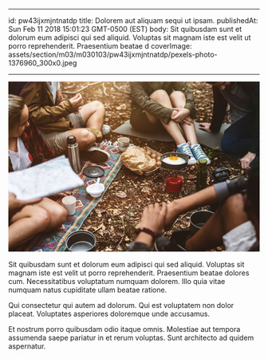 
---
id: pw43ijxmjntnatdp
title: Dolorem aut aliquam sequi ut ipsam.
publishedAt: Sun Feb 11 2018 15:01:23 GMT-0500 (EST)
body: Sit quibusdam sunt et dolorum eum adipisci qui sed aliquid. Voluptas sit magnam iste est velit ut porro reprehenderit. Praesentium beatae d
coverImage: assets/section/m03/m030103/pw43ijxmjntnatdp/pexels-photo-1376960_300x0.jpeg

---

![image from pexels.com](assets/section/m03/m030103/pw43ijxmjntnatdp/pexels-photo-1376960_800x0.jpeg)

Sit quibusdam sunt et dolorum eum adipisci qui sed aliquid. Voluptas sit magnam iste est velit ut porro reprehenderit. Praesentium beatae dolores cum. Necessitatibus voluptatum numquam dolorem. Illo quia vitae numquam natus cupiditate ullam beatae ratione.
 
Qui consectetur qui autem ad dolorum. Qui est voluptatem non dolor placeat. Voluptates asperiores doloremque unde accusamus.
 
Et nostrum porro quibusdam odio itaque omnis. Molestiae aut tempora assumenda saepe pariatur in et rerum voluptas. Sunt architecto ad quidem aspernatur.

